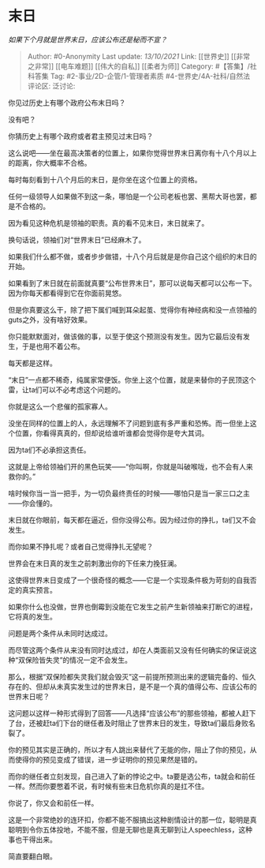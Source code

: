# 末日
*如果下个月就是世界末日，应该公布还是秘而不宣？*

> Author: #0-Anonymity
> Last update: *13/10/2021*
> Link: [[世界史]] [[非常之非常]] [[电车难题]] [[伟大的自私]] [[柔者为师]]
> Category: #【答集】/社科答集
> Tag: #2-事业/2D-企管/1-管理者素质 #4-世界史/4A-社科/自然法
> 评论区:
> 泛讨论:

你见过历史上有哪个政府公布末日吗？

没有吧？

你猜历史上有哪个政府或者君主预见过末日吗？

这么说吧——坐在最高决策者的位置上，如果你觉得世界末日离你有十八个月以上的距离，你大概率不合格。

每时每刻看到十八个月后的末日，是你坐在这个位置上的资格。

任何一级领导人如果做不到这一条，哪怕是一个公司老板也罢、黑帮大哥也罢，都是不合格的。

因为看见这种危机是领袖的职责。真的看不见末日，末日就来了。

换句话说，领袖们对“世界末日”已经麻木了。

如果我们什么都不做，或者步步做错，十八个月后就是是你自己这个组织的末日的开始。

如果看到了末日就在前面就真要“公布世界末日”，那可以说每天都可以公布一下。因为你每天都看得到它在你面前晃悠。

但是你真要这么干，除了把下属们喊到耳朵起茧、觉得你有神经病和没一点领袖的guts之外，没有啥好效果。

你只能默默面对，做该做的事，以至于使这个预测没有发生。因为它最后没有发生，于是也用不着公布。

每天都是这样。

“末日”一点都不稀奇，纯属家常便饭。你坐上这个位置，就是来替你的子民顶这个雷，让ta们可以不必考虑这个问题的。

你就是这么一个悲催的孤家寡人。

没坐在同样的位置上的人，永远理解不了问题到底有多严重和恐怖。而一但坐上这个位置，你看得真真的，但却说给谁听谁都会觉得你是夸大其词。

因为ta们不必承担这责任。

这就是上帝给领袖们开的黑色玩笑——“你叫啊，你就是叫破喉咙，也不会有人来救你的。”

啥时候你当一当一把手，为一切负最终责任的时候——哪怕只是当一家三口之主——你会懂的。

末日就在你眼前，每天都在逼近，但你没得公布。因为经过你的挣扎，ta们又不会发生。

而你如果不挣扎呢？或者自己觉得挣扎无望呢？

世界会在末日真的发生之前刺激出你的下任来力挽狂澜。

这使得世界末日变成了一个很奇怪的概念——它是一个实现条件极为苛刻的自我否定的真实预言。

如果你什么也没做，世界也倒霉到没能在它发生之前产生新领袖来打断它的进程，它将真的发生。

问题是两个条件从未同时达成过。

而尽管这两个条件从来没有同时达成过，却在人类面前又没有任何确实的保证说这种“双保险皆失灵”的情况一定不会发生。

那么，根据“双保险都失灵我们就会毁灭”这一前提所预测出来的逻辑完备的、恒久存在的、但却从未真实发生过的世界末日，是不是一个真的值得公布、应该公布的世界末日呢？

这问题以这样一种形式得到了回答——凡选择“应该公布”的那些领袖，都被人赶下了台，还被赶ta们下台的继任者及时阻止了世界末日的发生，导致ta们最后身败名裂了。

你的预见其实是正确的，所以才有人跳出来替代了无能的你，阻止了你的预见，从而使得你的预见变成了错误，进一步证明你的预见果然是错的。

而你的继任者立刻发现，自己进入了新的悖论之中。ta要是选公布，ta就会和前任一样。然而你要憋着不说，有时候有些末日危机你真的是扛不住。

你说了，你又会和前任一样。

这是一个非常绝妙的连环扣，你都不能不服搞出这种剧情设计的那一位，聪明是真聪明到令你五体投地，不能不服，但是无聊也是真无聊到让人speechless，这种事也干得出来。

简直要翻白眼。
